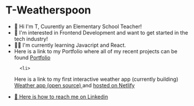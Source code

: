# T-Weatherspoon

<ul>
  <li>
    👋 Hi I'm T, Cuurently an Elementary School Teacher!
 </li>
  <li>
👀 I'm interested in Frontend Development and want to get started in the tech industry!
   </li>
    <li>
      👩‍💻 I'm currently learning Javacript and React.
       </li>
       <li>
         Here is a link to my Portfolio where all of my recent projects can be found <a href="https://tweatherspoon.netlify.app" target="_blank"> Portfolio </a>
       </li>
  
      <li>
  Here is a link to my first interactive weather app (currently building) <a href="https://github.com/ohitsst/meteo.git" target="_blank"> Weather app (open source) </a>  and 
        <a href="https://meteoappbyt.netlify.app" target="_blank">
          hosted on Netlify      </li>
      <li>
      🤖 Here is how to reach me on <a href="https://www.linkedin.com/in/tijuana-w-96106b1b8" target="_blank"> Linkedin </a>        
</ul>
